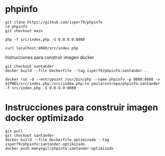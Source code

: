 # phpinfo

```
git clone https://github.com/isper79/phpinfo
cd phpinfo
git checkout main
```
```
php -f src/index.php -S 0.0.0.0:8080
```
```
curl localhost:8080/src/index.php
```
Instrucciones para construir imagen docker
```
git checkout santander
docker build --file Dockerfile --tag isper79/phpinfo:santander .
```
```
docker run -d --entrypoint /usr/bin/php --name phpinfo -p 8080:8080 -v ${PWD}/src/index.php:/src/index.php:ro paularestrepo/phpinfo:santander -f src/index.php -S 0.0.0.0:8080

```
# Instrucciones para construir imagen docker optimizado
```
git pull
git checkout santander
docker build --file Dockerfile_optimizado --tag isper79/phpinfo:santander-optimizado.
docker push manyogil/phpinfo:santander-optimizado
```
```
```


